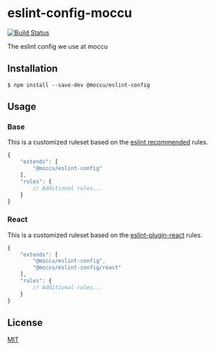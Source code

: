 # eslint-config-moccu

[![Build Status](https://travis-ci.org/moccu/eslint-config-moccu.svg?branch=master)](https://travis-ci.org/moccu/eslint-config-moccu)

The eslint config we use at moccu

## Installation

```
$ npm install --save-dev @moccu/eslint-config
```

## Usage

### Base

This is a customized ruleset based on the [eslint recommended](https://eslint.org/docs/rules/)
rules.

```js
{
	"extends": [
		"@moccu/eslint-config"
	],
	"rules": {
		// Additional rules...
	}
}
```

### React

This is a customized ruleset based on the [eslint-plugin-react](https://github.com/yannickcr/eslint-plugin-react)
rules.

```js
{
	"extends": [
		"@moccu/eslint-config",
		"@moccu/eslint-config/react"
	],
	"rules": {
		// Additional rules...
	}
}
```

## License

[MIT](./LICENSE)
